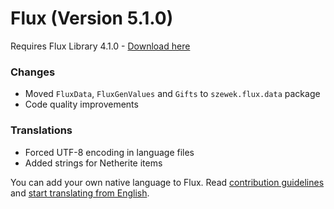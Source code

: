 # Flux (Version 5.1.0)
Requires Flux Library 4.1.0 - [Download here](https://www.curseforge.com/minecraft/mc-mods/fl/files)

### Changes
- Moved `FluxData`, `FluxGenValues` and `Gifts` to `szewek.flux.data` package
- Code quality improvements

### Translations
- Forced UTF-8 encoding in language files
- Added strings for Netherite items

You can add your own native language to Flux.
Read [contribution guidelines](https://github.com/Szewek/Flux/blob/master/.github/CONTRIBUTING.md) and [start translating from English](https://github.com/Szewek/Flux/tree/master/src/main/resources/generators/flux/lang).
